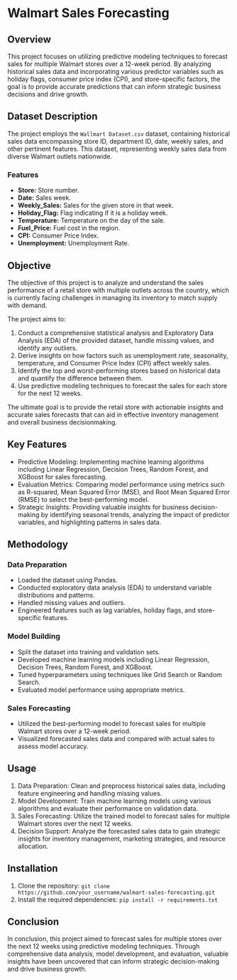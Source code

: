 # Walmart Sales Forecasting

## Overview

This project focuses on utilizing predictive modeling techniques to forecast sales for multiple Walmart stores over a 12-week period. By analyzing historical sales data and incorporating various predictor variables such as holiday flags, consumer price index (CPI), and store-specific factors, the goal is to provide accurate predictions that can inform strategic business decisions and drive growth.

## Dataset Description

The project employs the `Wallmart Dataset.csv` dataset, containing historical sales data encompassing store ID, department ID, date, weekly sales, and other pertinent features. This dataset, representing weekly sales data from diverse Walmart outlets nationwide.

### Features

- **Store:** Store number.
- **Date:** Sales week.
- **Weekly_Sales:** Sales for the given store in that week.
- **Holiday_Flag:** Flag indicating if it is a holiday week.
- **Temperature:** Temperature on the day of the sale.
- **Fuel_Price:** Fuel cost in the region.
- **CPI:** Consumer Price Index.
- **Unemployment:** Unemployment Rate.

## Objective
The objective of this project is to analyze and understand the sales performance of a retail
store with multiple outlets across the country, which is currently facing challenges in
managing its inventory to match supply with demand.

The project aims to:
1. Conduct a comprehensive statistical analysis and Exploratory Data Analysis (EDA) of
the provided dataset, handle missing values, and identify any outliers.
2. Derive insights on how factors such as unemployment rate, seasonality, temperature,
and Consumer Price Index (CPI) affect weekly sales.
3. Identify the top and worst-performing stores based on historical data and quantify
the difference between them.
4. Use predictive modeling techniques to forecast the sales for each store for the next
12 weeks.

The ultimate goal is to provide the retail store with actionable insights and accurate sales
forecasts that can aid in effective inventory management and overall business decisionmaking.

## Key Features

- Predictive Modeling: Implementing machine learning algorithms including Linear Regression, Decision Trees, Random Forest, and XGBoost for sales forecasting.
- Evaluation Metrics: Comparing model performance using metrics such as R-squared, Mean Squared Error (MSE), and Root Mean Squared Error (RMSE) to select the best-performing model.
- Strategic Insights: Providing valuable insights for business decision-making by identifying seasonal trends, analyzing the impact of predictor variables, and highlighting patterns in sales data.

## Methodology

### Data Preparation

- Loaded the dataset using Pandas.
- Conducted exploratory data analysis (EDA) to understand variable distributions and patterns.
- Handled missing values and outliers.
- Engineered features such as lag variables, holiday flags, and store-specific features.

### Model Building

- Split the dataset into training and validation sets.
- Developed machine learning models including Linear Regression, Decision Trees, Random Forest, and XGBoost.
- Tuned hyperparameters using techniques like Grid Search or Random Search.
- Evaluated model performance using appropriate metrics.

### Sales Forecasting

- Utilized the best-performing model to forecast sales for multiple Walmart stores over a 12-week period.
- Visualized forecasted sales data and compared with actual sales to assess model accuracy.

## Usage

1. Data Preparation: Clean and preprocess historical sales data, including feature engineering and handling missing values.
2. Model Development: Train machine learning models using various algorithms and evaluate their performance on validation data.
3. Sales Forecasting: Utilize the trained model to forecast sales for multiple Walmart stores over the next 12 weeks.
4. Decision Support: Analyze the forecasted sales data to gain strategic insights for inventory management, marketing strategies, and resource allocation.

## Installation

1. Clone the repository: `git clone https://github.com/your_username/walmart-sales-forecasting.git`
2. Install the required dependencies: `pip install -r requirements.txt`

## Conclusion

In conclusion, this project aimed to forecast sales for multiple stores over the next 12 weeks
using predictive modeling techniques. Through comprehensive data analysis, model
development, and evaluation, valuable insights have been uncovered that can inform
strategic decision-making and drive business growth.

